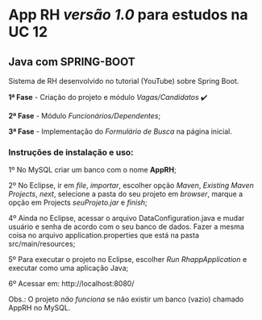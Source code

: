 # App RH *versão 1.0* para estudos na UC 12
## Java com SPRING-BOOT

Sistema de RH desenvolvido no tutorial (YouTube) sobre Spring Boot.

**1ª Fase** - Criação do projeto e módulo *Vagas/Candidatos* :heavy_check_mark:

**2ª Fase** - Módulo *Funcionários/Dependentes*;

**3ª Fase** - Implementação do *Formulário de Busca* na página inicial.

### Instruções de instalação e uso:

1º No MySQL criar um banco com o nome **AppRH**;

2º No Eclipse, ir em *file*, *importar*, escolher opção *Maven*, *Existing Maven Projects*, *next*, selecione a pasta do seu projeto em *browser*, marque a opção em Projects *seuProjeto.jar* e *finish*; 

4º Ainda no Eclipse, acessar o arquivo DataConfiguration.java e mudar usuário e senha de acordo com o seu banco de dados. Fazer a mesma coisa no arquivo application.properties que está na pasta src/main/resources;

5º Para executar o projeto no Eclipse, escolher *Run RhappApplication* e executar como uma aplicação Java;

6º Acessar em: http://localhost:8080/


Obs.: O projeto *não funciona* se não existir um banco (vazio) chamado AppRH no MySQL.


